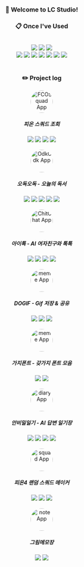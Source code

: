 <div align="center"> 

###  :wave: Welcome to LC Studio!
 
###  :clipboard: Once I've Used 
  
 <br/>

<img src="https://img.shields.io/badge/Android-34A853?style=for-the-badge&logo=Android&logoColor=white">
<img src="https://img.shields.io/badge/Kotlin-7F52FF?style=for-the-badge&logo=Kotlin&logoColor=white">
<img src="https://img.shields.io/badge/JAVA-007396?style=for-the-badge&logo=Java&logoColor=white"> <br>
<img src="https://img.shields.io/badge/jetpackcompose-4285F4?style=flat-square&logo=jetpackcompose&logoColor=white">
<img src="https://img.shields.io/badge/DaggerHilt-40AEF0?style=flat-square&logo=daggerhilt&logoColor=white">
<img src="https://img.shields.io/badge/Firebase-FFCA28?style=flat-square&logo=Firebase&logoColor=white">
<img src="https://img.shields.io/badge/Github-181717?style=flat-square&logo=Github&logoColor=white">
<img src="https://img.shields.io/badge/OpenAI-412991?style=flat-square&logo=OpenAI&logoColor=white">
<img src="https://img.shields.io/badge/Nexon-4285F4?style=flat-square&logo=Nexon&logoColor=white">
<img src="https://img.shields.io/badge/국립중앙도서관-F80000?style=flat-square&logoColor=white">

 
   <br/>
   <br/>
 
### :pencil2: Project log

<a href="https://play.google.com/store/apps/details?id=leopardcat.studio.fcosquad" target="_blank" style="border-radius: 50%; overflow: hidden; display: inline-block;">
  <img src="https://play-lh.googleusercontent.com/6VgzDEm8LtdzmPBOxvOD5edO5u1hygO1YmJzXjo5PVbwaNakM5QTdDdHOfXSWONBujg=w240-h480-rw" alt="FCOSquad App" style="width: 60px; height: 60px; object-fit: cover;">
</a>

##### 피온 스쿼드 조회

<img src="https://img.shields.io/badge/Android-34A853?style=flat-square&logo=Android&logoColor=white">
<img src="https://img.shields.io/badge/Kotlin-7F52FF?style=flat-square&logo=Kotlin&logoColor=white">
<img src="https://img.shields.io/badge/DaggerHilt-40AEF0?style=flat-square&logo=daggerhilt&logoColor=white">
<img src="https://img.shields.io/badge/Nexon-4285F4?style=flat-square&logo=Nexon&logoColor=white">

  <br/>
  <br/>

<a href="https://play.google.com/store/apps/details?id=leopardcat.studio.odkodk" target="_blank" style="border-radius: 50%; overflow: hidden; display: inline-block;">
  <img src="https://play-lh.googleusercontent.com/g_LSQPXBjDC0SCypT5izI4FHf0VojJko5kFcyBwqdoa68IKGyE_Zfwf-dIK1R2dKeQ=w240-h480-rw" alt="OdkOdk App" style="width: 60px; height: 60px; object-fit: cover;">
</a>

##### 오독오독 - 오늘의 독서

<img src="https://img.shields.io/badge/Android-34A853?style=flat-square&logo=Android&logoColor=white">
<img src="https://img.shields.io/badge/Kotlin-7F52FF?style=flat-square&logo=Kotlin&logoColor=white">
<img src="https://img.shields.io/badge/jetpackcompose-4285F4?style=flat-square&logo=jetpackcompose&logoColor=white">
<img src="https://img.shields.io/badge/DaggerHilt-40AEF0?style=flat-square&logo=daggerhilt&logoColor=white">
<img src="https://img.shields.io/badge/국립중앙도서관-F80000?style=flat-square&logoColor=white">

  <br/>
  <br/>

<a href="https://play.google.com/store/apps/details?id=leopardcat.studio.chitchat" target="_blank" style="border-radius: 50%; overflow: hidden; display: inline-block;">
  <img src="https://play-lh.googleusercontent.com/-C0-iuMeCUA5WPUxaS57Twx-8p9TXtcDMLLmY8m1x9PbojbDQRfcCQKcfXF0mms1o2AS=w240-h480-rw" alt="ChitChat App" style="width: 60px; height: 60px; object-fit: cover;">
</a>

##### 아이톡 - AI 여자친구와 톡톡

<img src="https://img.shields.io/badge/Android-34A853?style=flat-square&logo=Android&logoColor=white">
<img src="https://img.shields.io/badge/Kotlin-7F52FF?style=flat-square&logo=Kotlin&logoColor=white">
<img src="https://img.shields.io/badge/jetpackcompose-4285F4?style=flat-square&logo=jetpackcompose&logoColor=white">
<img src="https://img.shields.io/badge/OpenAI-412991?style=flat-square&logo=OpenAI&logoColor=white">
  
  <br/>
  <br/>

<a href="https://play.google.com/store/apps/details?id=leopardcat.studio.meme" target="_blank" style="border-radius: 50%; overflow: hidden; display: inline-block;">
  <img src="https://play-lh.googleusercontent.com/R_Ijel2c3WuiIFSep5n_LdWBeToIl3I6ngguMcHjP0paZR6IfKsGQDTrFkq4zX_hHg=w240-h480-rw" alt="meme App" style="width: 60px; height: 60px; object-fit: cover;">
</a>

##### DOGIF - Gif 저장 & 공유

<img src="https://img.shields.io/badge/Android-34A853?style=flat-square&logo=Android&logoColor=white">
<img src="https://img.shields.io/badge/Kotlin-7F52FF?style=flat-square&logo=Kotlin&logoColor=white">
<img src="https://img.shields.io/badge/jetpackcompose-4285F4?style=flat-square&logo=jetpackcompose&logoColor=white">

  <br/>
  <br/>

<a href="https://play.google.com/store/apps/details?id=leopardcat.studio.fontfreedown" target="_blank" style="border-radius: 50%; overflow: hidden; display: inline-block;">
  <img src="https://play-lh.googleusercontent.com/Vs3-lGTv4Vl4puDNW9WCby3ZJY0B76rpHnTVuEJCcOOWlL6vsOQY6VTfn_TmwkP_YfA=w240-h480-rw" alt="meme App" style="width: 60px; height: 60px; object-fit: cover;">
</a>

##### 가지폰트 - 갖가지 폰트 모음

<img src="https://img.shields.io/badge/Android-34A853?style=flat-square&logo=Android&logoColor=white">
<img src="https://img.shields.io/badge/Kotlin-7F52FF?style=flat-square&logo=Kotlin&logoColor=white">

  <br/>
  <br/>

<a href="https://play.google.com/store/apps/details?id=com.nonesecretdiary.diary" target="_blank" style="border-radius: 50%; overflow: hidden; display: inline-block;">
  <img src="https://play-lh.googleusercontent.com/IjQEqqbB9EMn6WhQtk7azCgCAuHgK1mtF3aOZbgKVBurLINu3NwL0YFQrCg0h4rQk9g=w240-h480-rw" alt="diary App" style="width: 60px; height: 60px; object-fit: cover;">
</a>

##### 안비밀일기 - AI 답변 일기장

<img src="https://img.shields.io/badge/Android-34A853?style=flat-square&logo=Android&logoColor=white">
<img src="https://img.shields.io/badge/Kotlin-7F52FF?style=flat-square&logo=Kotlin&logoColor=white">
<img src="https://img.shields.io/badge/jetpackcompose-4285F4?style=flat-square&logo=jetpackcompose&logoColor=white">
<img src="https://img.shields.io/badge/OpenAI-412991?style=flat-square&logo=OpenAI&logoColor=white">

  <br/>
  <br/>

<a href="https://play.google.com/store/apps/details?id=com.leopardcatstudio.randomsquad" target="_blank" style="border-radius: 50%; overflow: hidden; display: inline-block;">
  <img src="https://play-lh.googleusercontent.com/xeab4y7_BDciVmBo0cZwuT8p9agM5HfiO-650q3rm6mY8y3TkI4wW01f6CDUXcKakjA=w240-h480-rw" alt="squad App" style="width: 60px; height: 60px; object-fit: cover;">
</a>

##### 피온4 랜덤 스쿼드 메이커

<img src="https://img.shields.io/badge/Android-34A853?style=flat-square&logo=Android&logoColor=white">
<img src="https://img.shields.io/badge/JAVA-007396?style=flat-square&logo=Java&logoColor=white">
<img src="https://img.shields.io/badge/Nexon-4285F4?style=flat-square&logo=Nexon&logoColor=white">

  <br/>
  <br/>

<a href="https://play.google.com/store/apps/details?id=kr.co.company.drawproject" target="_blank" style="border-radius: 50%; overflow: hidden; display: inline-block;">
  <img src="https://play-lh.googleusercontent.com/Gnk9ppcQ3_ZrFoaVOwx1q3_5aK0Sr1C6l0U44Rk5U5eJcH2QxWthyx-0kWyVTelWq3M=w240-h480-rw" alt="note App" style="width: 60px; height: 60px; object-fit: cover;">
</a>

##### 그림메모장

<img src="https://img.shields.io/badge/Android-34A853?style=flat-square&logo=Android&logoColor=white">
<img src="https://img.shields.io/badge/JAVA-007396?style=flat-square&logo=Java&logoColor=white">

</div>
